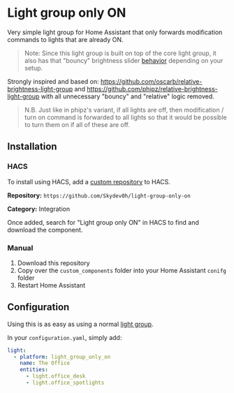 # Light group only ON
Very simple light group for Home Assistant that only forwards modification commands to lights that are already ON.

> Note: Since this light group is built on top of the core light group, it also has that "bouncy" brightness slider [behavior](https://community.home-assistant.io/t/light-groups-bouncy-brightness-slider-behaviour/501539) depending on your setup. 

Strongly inspired and based on: https://github.com/oscarb/relative-brightness-light-group
and https://github.com/phipz/relative-brightness-light-group with all unnecessary "bouncy" and "relative" logic removed.

> N.B. Just like in phipz's variant, if all lights are off, then modification / turn on command is forwarded to all
> lights so that it would be possible to turn them on if all of these are off.

## Installation 

### HACS

To install using HACS, add a [custom repository](https://hacs.xyz/docs/faq/custom_repositories) to HACS.

**Repository:**  `https://github.com/Skydev0h/light-group-only-on`

**Category:**  Integration

Once added, search for "Light group only ON" in HACS to find and download the component. 

### Manual

1. Download this repository
2. Copy over the `custom_components` folder into your Home Assistant `conifg` folder
3. Restart Home Assistant


## Configuration

Using this is as easy as using a normal [light group](https://www.home-assistant.io/integrations/group/). 

In your `configuration.yaml`, simply add: 

```yaml
light:
  - platform: light_group_only_on
    name: The Office
    entities:
      - light.office_desk
      - light.office_spotlights
```

